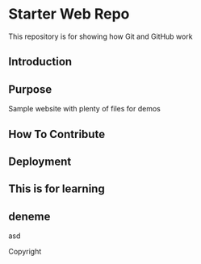 # Starter Web Repo

This repository is for showing how Git and GitHub work

## Introduction

## Purpose

Sample website with plenty of files for demos

## How To Contribute

## Deployment

## This is for learning

## deneme 

asd

Copyright